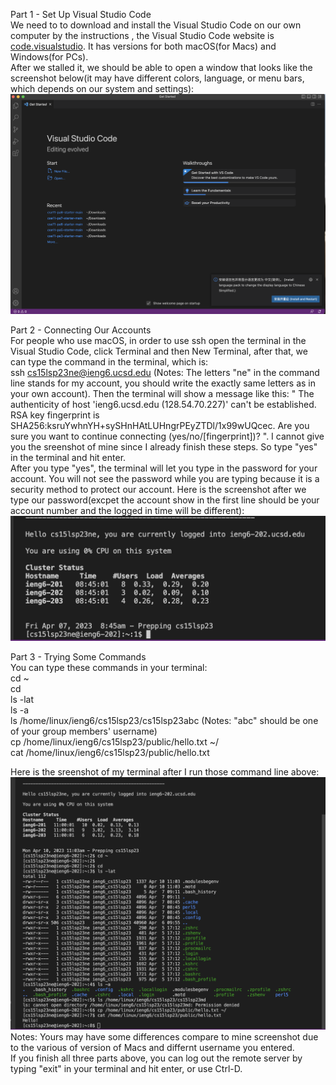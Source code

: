 Part 1 - Set Up Visual Studio Code    
We need to to download and install the Visual Studio Code on our own computer by the instructions , the Visual Studio Code website is [code.visualstudio](https://code.visualstudio.com). 
It has versions for both macOS(for Macs) and Windows(for PCs).      
After we stalled it, we should be able to open a window that looks like the screenshot below(it may have different colors, language, or menu bars, which depends on our system and settings):          
![Image](screenshot1.png)              

                  
Part 2 - Connecting Our Accounts            
For people who use macOS, in order to use ssh open the terminal in the Visual Studio Code, click Terminal and then New Terminal, after that, we can type the command in the terminal, which is:  
ssh cs15lsp23ne@ieng6.ucsd.edu (Notes: The letters "ne" in the command line stands for my account, you should write the exactly same letters as in your own account). Then the terminal will show a message like this: " The authenticity of host 'ieng6.ucsd.edu (128.54.70.227)' can't be established.
RSA key fingerprint is SHA256:ksruYwhnYH+sySHnHAtLUHngrPEyZTDl/1x99wUQcec. Are you sure you want to continue connecting (yes/no/[fingerprint])? ". I cannot give you the sreenshot of mine since I already finish these steps. So type "yes" in the terminal and hit enter.                       
After you type "yes", the terminal will let you type in the password for your account. You will not see the password while you are typing because it is a security method to protect our account. Here is the screenshot after we type our password(excpet the account show in the first line should be your account number and the logged in time will be different):             
![Image](screenshot2.png)           

               
Part 3 - Trying Some Commands            
You can type these commands in your terminal:         
cd ~       
cd        
ls -lat        
ls -a        
ls /home/linux/ieng6/cs15lsp23/cs15lsp23abc      (Notes: "abc" should be one of your group members' username)               
cp /home/linux/ieng6/cs15lsp23/public/hello.txt ~/               
cat /home/linux/ieng6/cs15lsp23/public/hello.txt                
                
Here is the sreenshot of my terminal after I run those command line above:                 
![Image](screenshot3.png)                   
Notes: Yours may have some differences compare to mine screenshot due to the various of version of Macs and differnt username you entered.                  
If you finish all three parts above, you can log out the remote server by typing "exit" in your terminal and hit enter, or use Ctrl-D.       
